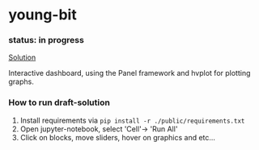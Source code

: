 # young-bit 
### status: in progress

[Solution](./public/)

Interactive dashboard, using the Panel framework and hvplot for plotting graphs.

### How to run draft-solution
1. Install requirements via ```pip install -r ./public/requirements.txt```
2. Open jupyter-notebook, select 'Cell'-> 'Run All'
3. Click on blocks, move sliders, hover on graphics and etc...
